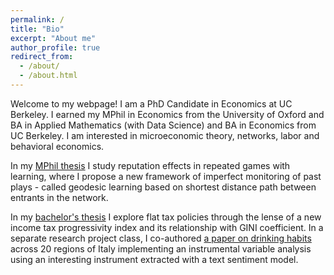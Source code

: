 ```yaml
---
permalink: /
title: "Bio"
excerpt: "About me"
author_profile: true
redirect_from: 
  - /about/
  - /about.html
---
```


Welcome to my webpage! I am a PhD Candidate in Economics at UC Berkeley. I earned my MPhil in Economics from the University of Oxford and BA in Applied Mathematics (with Data Science) and BA in Economics from UC Berkeley. I am interested in microeconomic theory, networks, labor and behavioral economics.

In my [MPhil thesis](http://gevorgii.github.io/files/MPhilThesis_Khandamiryan_Gevorg_.pdf) I study reputation effects in repeated games with learning, where I propose a new framework of imperfect monitoring of past plays - called geodesic learning based on shortest distance path between entrants in the network. 

In my [bachelor's thesis](http://gevorgii.github.io/files/Berkeley_Gevorg_Thesis.pdf) I explore flat tax policies through the lense of a new income tax progressivity index and its relationship with GINI coefficient. In a separate research project class, I co-authored [a paper on drinking habits](http://gevorgii.github.io/files/drinkingproject.pdf) across 20 regions of Italy implementing an instrumental variable analysis using an interesting instrument extracted with a text sentiment model.



